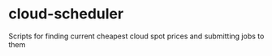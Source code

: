 # cloud-scheduler
Scripts for finding current cheapest cloud spot prices and submitting jobs to them
